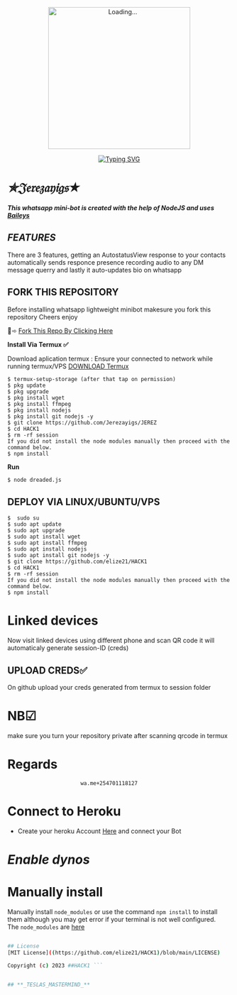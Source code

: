 <p align="center">
<img src="./database/kaveesha.gif" alt="Loading..." width="320"/>
<p align="center">

<p align="center">
    <a href="https://github.com/Chamodya-official">
        <img
            src="https://readme-typing-svg.herokuapp.com?size=33&width=1000&lines=Welcome+To+✯𝔍𝔢𝔯𝔢𝔷𝔞𝔶𝔦𝔤𝔰★tech...+Thank+You+For+Visiting+us...."
            alt="Typing SVG"
        />
    </a>
</p>




# _✯𝔍𝔢𝔯𝔢𝔷𝔞𝔶𝔦𝔤𝔰★_

***This whatsapp mini-bot is created with the help of NodeJS and uses [Baileys](https://github.com/whiskeysockets/baileys)***

## *FEATURES*
There are 3 features, getting an AutostatusView response to your contacts automatically sends responce presence recording audio to any DM message querry and lastly it auto-updates bio on whatsapp
## FORK THIS REPOSITORY
Before installing whatsapp lightweight minibot makesure you fork this repository
Cheers enjoy

🙂➾ [Fork This Repo By Clicking Here](https://github.com/elize21/HACK1/fork/)

**Install Via Termux ✅**

Download aplication termux  :
Ensure your connected to network while running termux/VPS
[DOWNLOAD Termux](https://f-droid.org/en/packages/com.termux/)


```
$ termux-setup-storage (after that tap on permission)
$ pkg update
$ pkg upgrade
$ pkg install wget
$ pkg install ffmpeg
$ pkg install nodejs
$ pkg install git nodejs -y
$ git clone https://github.com/Jerezayigs/JEREZ
$ cd HACK1
$ rm -rf session
If you did not install the node modules manually then proceed with the command below.
$ npm install
```

**Run**
```bash
$ node dreaded.js
```
## DEPLOY VIA LINUX/UBUNTU/VPS
```
$  sudo su
$ sudo apt update
$ sudo apt upgrade
$ sudo apt install wget
$ sudo apt install ffmpeg
$ sudo apt install nodejs
$ sudo apt install git nodejs -y
$ git clone https://github.com/elize21/HACK1
$ cd HACK1
$ rm -rf session
If you did not install the node modules manually then proceed with the command below.
$ npm install
```
# Linked devices

Now visit linked devices using different phone and scan QR code
it will automaticaly generate session-ID (creds)

## UPLOAD CREDS✅
On github upload your creds generated from termux to session folder




# NB☑
make sure you turn your repository private after scanning qrcode in termux
# **Regards** 
                           wa.me+254701118127
# **Connect to Heroku**
- Create your heroku Account [Here](https://id.heroku.com/login) and connect your Bot
# _Enable dynos_


# Manually install
Manually install ```node_modules``` or use the command ```npm install``` to install them although you may get error if your terminal is not well configured.
<br>The ```node_modules``` are [here](https://drive.google.com/file/d/1xgRIwDVuTklxwdtsx933WfmzqtRxEsGV/view?usp=share_link)
```bash

## License
[MIT License]((https://github.com/elize21/HACK1)/blob/main/LICENSE)

Copyright (c) 2023 ##HACK1 ```


## **_TESLAS_MASTERMIND_**

